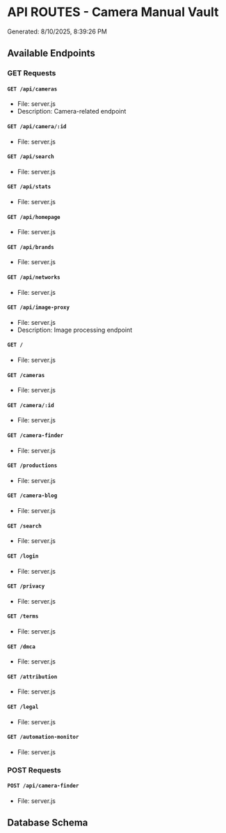# API ROUTES - Camera Manual Vault
Generated: 8/10/2025, 8:39:26 PM

## Available Endpoints

### GET Requests

#### `GET /api/cameras`
- File: server.js
- Description: Camera-related endpoint

#### `GET /api/camera/:id`
- File: server.js

#### `GET /api/search`
- File: server.js

#### `GET /api/stats`
- File: server.js

#### `GET /api/homepage`
- File: server.js

#### `GET /api/brands`
- File: server.js

#### `GET /api/networks`
- File: server.js

#### `GET /api/image-proxy`
- File: server.js
- Description: Image processing endpoint

#### `GET /`
- File: server.js

#### `GET /cameras`
- File: server.js

#### `GET /camera/:id`
- File: server.js

#### `GET /camera-finder`
- File: server.js

#### `GET /productions`
- File: server.js

#### `GET /camera-blog`
- File: server.js

#### `GET /search`
- File: server.js

#### `GET /login`
- File: server.js

#### `GET /privacy`
- File: server.js

#### `GET /terms`
- File: server.js

#### `GET /dmca`
- File: server.js

#### `GET /attribution`
- File: server.js

#### `GET /legal`
- File: server.js

#### `GET /automation-monitor`
- File: server.js

### POST Requests

#### `POST /api/camera-finder`
- File: server.js

## Database Schema

